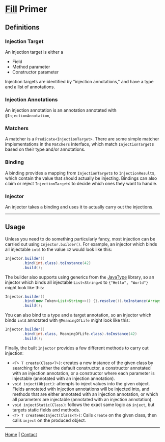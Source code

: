 # [Fill](landing.md) Primer

## Definitions
### Injection Target
An injection target is either a
 
- Field
- Method parameter
- Constructor parameter

Injection targets are identified by "injection annotations," and have a type and a list of annotations.

### Injection Annotations
An injection annotation is an annotation annotated with `@InjectionAnnotation`,

### Matchers
A matcher is a `Predicate<InjectionTarget>`. There are some simple matcher implementations in the
`Matchers` interface, which match `InjectionTarget`s based on their type and/or annotations.

### Binding
A binding provides a mapping from `InjectionTarget`s to `InjectionResult`s, which contain the value
that should actually be injecting. Bindings can also claim or reject `InjectionTarget`s to decide which ones
they want to handle.

### Injector
An injector takes a binding and uses it to actually carry out the injections.

---
## Usage
Unless you need to do something particularly fancy, most injection can be carried out using `Injector.builder()`. For example,
an injector which binds all injectable `int`s to the value `42` would look like this:
```java
Injector.builder()
        .bind(int.class).toInstance(42)
        .build();
```
The builder also supports using generics from the [JavaType](../javatype/landing.md) library, so an injector which binds all
injectable `List<String>`s to `{"Hello", "World"}` might look like this:
```java
Injector.builder()
        .bind(new Token<List<String>>() {}.resolve()).toInstance(Arrays.asList("Hello", "World"))
        .build();
```  
You can also bind to a type and a target annotation, so an injector which binds `int`s annotated with `@MeaningOfLife` might
look like this:
```java
Injector.builder()
        .bind(int.class, MeaningOfLife.class).toInstance(42)
        .build();
```

Finally, the built `Injector` provides a few different methods to carry out injection:

- `<T> T create(Class<T>)`: creates a new instance of the given class by searching for either the default constructor, a constructor
annotated with an injection annotation, or a constructor where each parameter is injectable (annotated with an injection annotation).
- `void inject(Object)`: attempts to inject values into the given object. Fields annotated with injection annotations
will be injected into, and methods that are either annotated with an injection annotation, or which all parameters
are injectable (annotated with an injection annotation).
- `void injectStatic(Class)`: follows the exact same logic as `inject`, but targets static fields and methods.
- `<T> T createAndInject(Class<T>)`: Calls `create` on the given class, then calls `inject` on the produced object.

---
[Home](../index.md) | [Contact](../contact.md)